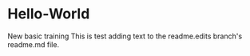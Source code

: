 # Hello-World
New basic training
This is test adding text to the readme.edits branch's readme.md file.
